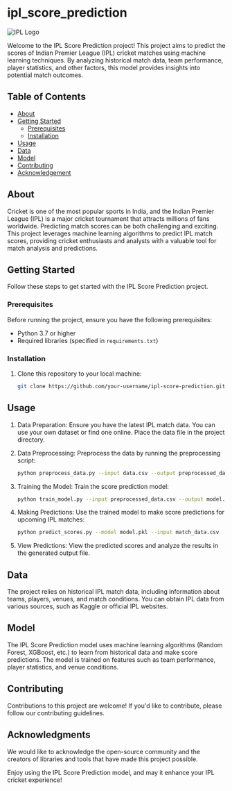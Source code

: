 # ipl_score_prediction

![IPL Logo](https://your-image-url.com/ipl_logo.png)

Welcome to the IPL Score Prediction project! This project aims to predict the scores of Indian Premier League (IPL) cricket matches using machine learning techniques. By analyzing historical match data, team performance, player statistics, and other factors, this model provides insights into potential match outcomes.

## Table of Contents

- [About](#about)
- [Getting Started](#getting-started)
  - [Prerequisites](#prerequisites)
  - [Installation](#installation)
- [Usage](#usage)
- [Data](#data)
- [Model](#model)
- [Contributing](#contributing)
- [Acknowledgement](#acclnowledgement)

## About

Cricket is one of the most popular sports in India, and the Indian Premier League (IPL) is a major cricket tournament that attracts millions of fans worldwide. Predicting match scores can be both challenging and exciting. This project leverages machine learning algorithms to predict IPL match scores, providing cricket enthusiasts and analysts with a valuable tool for match analysis and predictions.


## Getting Started

Follow these steps to get started with the IPL Score Prediction project.

### Prerequisites

Before running the project, ensure you have the following prerequisites:

- Python 3.7 or higher
- Required libraries (specified in `requirements.txt`)

### Installation

1. Clone this repository to your local machine:

   ```bash
   git clone https://github.com/your-username/ipl-score-prediction.git

## Usage

1. Data Preparation: Ensure you have the latest IPL match data. You can use your own dataset or find one online. Place the 
   data file in the project directory.

2. Data Preprocessing: Preprocess the data by running the preprocessing script:
   ```bash
   python preprocess_data.py --input data.csv --output preprocessed_data.csv

3. Training the Model: Train the score prediction model:
   ```bash
   python train_model.py --input preprocessed_data.csv --output model.pkl

4. Making Predictions: Use the trained model to make score predictions for upcoming IPL matches:
   ```bash
   python predict_scores.py --model model.pkl --input match_data.csv

5. View Predictions: View the predicted scores and analyze the results in the generated output file.

## Data
The project relies on historical IPL match data, including information about teams, players, venues, and match conditions. You can obtain IPL data from various sources, such as Kaggle or official IPL websites.

## Model
The IPL Score Prediction model uses machine learning algorithms (Random Forest, XGBoost, etc.) to learn from historical data and make score predictions. The model is trained on features such as team performance, player statistics, and venue conditions.

## Contributing
Contributions to this project are welcome! If you'd like to contribute, please follow our contributing guidelines.

## Acknowledgments
We would like to acknowledge the open-source community and the creators of libraries and tools that have made this project possible.

Enjoy using the IPL Score Prediction model, and may it enhance your IPL cricket experience!












